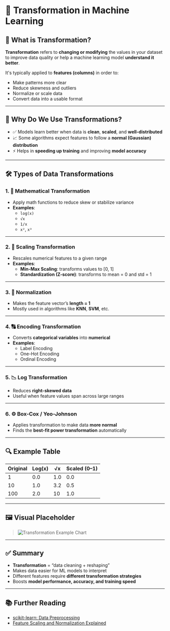 # 🔄 Transformation in Machine Learning

## 🧠 What is Transformation?

**Transformation** refers to **changing or modifying** the values in your dataset to improve data quality or help a machine learning model **understand it better**.

It's typically applied to **features (columns)** in order to:

- Make patterns more clear  
- Reduce skewness and outliers  
- Normalize or scale data  
- Convert data into a usable format  

---

## 📌 Why Do We Use Transformations?

- ✅ Models learn better when data is **clean**, **scaled**, and **well-distributed**
- 📈 Some algorithms expect features to follow a **normal (Gaussian) distribution**
- ⚡ Helps in **speeding up training** and improving **model accuracy**

---

## 🛠️ Types of Data Transformations

### 1. 🔢 Mathematical Transformation
- Apply math functions to reduce skew or stabilize variance
- **Examples**:  
  - `log(x)`  
  - `√x`  
  - `1/x`  
  - `x²`, `x³`

---

### 2. 📏 Scaling Transformation
- Rescales numerical features to a given range
- **Examples**:
  - **Min-Max Scaling**: transforms values to [0, 1]
  - **Standardization (Z-score)**: transforms to mean = 0 and std = 1

---

### 3. 🧮 Normalization
- Makes the feature vector’s **length = 1**  
- Mostly used in algorithms like **KNN**, **SVM**, etc.

---

### 4. 🔠 Encoding Transformation
- Converts **categorical variables** into **numerical**
- **Examples**:
  - Label Encoding  
  - One-Hot Encoding  
  - Ordinal Encoding

---

### 5. 📉 Log Transformation
- Reduces **right-skewed data**
- Useful when feature values span across large ranges

---

### 6. ⚙️ Box-Cox / Yeo-Johnson
- Applies transformation to make data **more normal**
- Finds the **best-fit power transformation** automatically

---

## 🔍 Example Table

| Original | Log(x) | √x  | Scaled (0–1) |
|----------|--------|-----|--------------|
| 1        | 0.0    | 1.0 | 0.0          |
| 10       | 1.0    | 3.2 | 0.5          |
| 100      | 2.0    | 10  | 1.0          |

---

## 🖼️ Visual Placeholder

> ![Transformation Example Chart](https://via.placeholder.com/800x300?text=Transformation+Techniques+Chart)

---

## ✅ Summary

- **Transformation** = “data cleaning + reshaping”
- Makes data easier for ML models to interpret
- Different features require **different transformation strategies**
- Boosts **model performance, accuracy, and training speed**

---

## 📚 Further Reading

- [scikit-learn: Data Preprocessing](https://scikit-learn.org/stable/modules/preprocessing.html)
- [Feature Scaling and Normalization Explained](https://machinelearningmastery.com/why-data-normalization-is-important-in-machine-learning/)

